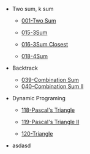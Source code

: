 * Two sum, k sum

  * [001-Two Sum](/leetcode/array/001-two-sum.md)

  * [015-3Sum](/leetcode/array/015-3sum.md)

  * [016-3Sum Closest  ](/leetcode/array/016-3sum-closest.md)

  * [018-4Sum](/leetcode/array/018-4sum.md)

* Backtrack

  * [039-Combination Sum](/leetcode/array/039-combination-sum.md)
  * [040-Combination Sum II](/leetcode/array/040-combination-sum-ii.md)

* Dynamic Programing

  * [118-Pascal's Triangle](/leetcode/array/118-pascals-triangle.md)

  * [119-Pascal's Triangle II](/leetcode/array/119-pascals-triangle-ii.md)

  * [120-Triangle](/leetcode/array/120-triangle.md)

* asdasd



